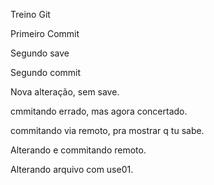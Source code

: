 Treino Git

Primeiro Commit


Segundo save

Segundo commit


Nova alteração, sem save. 


cmmitando errado, mas agora concertado.



commitando via remoto, pra mostrar q tu sabe.


Alterando e commitando remoto.

Alterando arquivo com use01.
